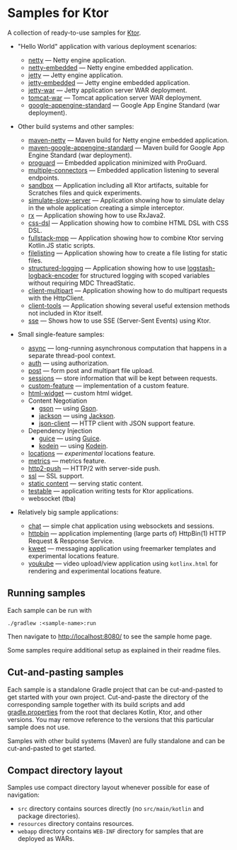 # Samples for Ktor

A collection of ready-to-use samples for [Ktor](http://ktor.io).

* "Hello World" application with various deployment scenarios:
  * [netty](deployment/netty/README.md) &mdash; Netty engine application.
  * [netty-embedded](deployment/netty-embedded/README.md) &mdash; Netty engine embedded application.
  * [jetty](deployment/jetty/README.md) &mdash; Jetty engine application.
  * [jetty-embedded](deployment/jetty-embedded/README.md) &mdash; Jetty engine embedded application.
  * [jetty-war](deployment/jetty-war/README.md) &mdash; Jetty application server WAR deployment.
  * [tomcat-war](deployment/tomcat-war/README.md) &mdash; Tomcat application server WAR deployment.
  * [google-appengine-standard](deployment/google-appengine-standard/README.md) &mdash; Google App Engine Standard (war deployment).

* Other build systems and other samples:
  * [maven-netty](other/maven-netty/README.md) &mdash; Maven build for Netty engine embedded application. 
  * [maven-google-appengine-standard](other/maven-google-appengine-standard/README.md) &mdash; Maven build for Google App Engine Standard (war deployment).
  * [proguard](other/proguard/README.md) &mdash; Embedded application minimized with ProGuard.
  * [multiple-connectors](other/multiple-connectors/README.md) &mdash; Embedded application listening to several endpoints.
  * [sandbox](other/sandbox/README.md) &mdash; Application including all Ktor artifacts, suitable for Scratches files and quick experiments.
  * [simulate-slow-server](other/simulate-slow-server/README.md) &mdash; Application showing how to simulate delay in the whole application creating a simple interceptor.
  * [rx](other/rx/README.md) &mdash; Application showing how to use RxJava2.
  * [css-dsl](other/css-dsl/README.md) &mdash; Application showing how to combine HTML DSL with CSS DSL.
  * [fullstack-mpp](other/fullstack-mpp/README.md) &mdash; Application showing how to combine Ktor serving Kotlin.JS static scripts.
  * [filelisting](other/filelisting/README.md) &mdash; Application showing how to create a file listing for static files. 
  * [structured-logging](other/structured-logging/README.md) &mdash; Application showing how to use [logstash-logback-encoder](https://github.com/logstash/logstash-logback-encoder) for structured logging with scoped variables without requiring MDC ThreadStatic.
  * [client-multipart](other/client-multipart/README.md) &mdash; Application showing how to do multipart requests with the HttpClient.
  * [client-tools](other/client-tools/README.md) &mdash; Application showing several useful extension methods not included in Ktor itself.
  * [sse](other/sse/README.md) &mdash; Shows how to use SSE (Server-Sent Events) using Ktor.
  
* Small single-feature samples:
  * [async](feature/async/README.md) &mdash; long-running asynchronous computation that happens in a separate thread-pool context.
  * [auth](feature/auth/README.md) &mdash; using authorization.
  * [post](feature/post/README.md) &mdash; form post and multipart file upload.
  * [sessions](feature/sessions/README.md) &mdash; store information that will be kept between requests. 
  * [custom-feature](feature/custom-feature/README.md) &mdash; implementation of a custom feature.
  * [html-widget](feature/html-widget/README.md) &mdash; custom html widget.
  * Content Negotiation
    * [gson](feature/gson/README.md) &mdash; using [Gson](https://github.com/google/gson).
    * [jackson](feature/jackson/README.md) &mdash; using [Jackson](https://github.com/FasterXML/jackson).
    * [json-client](feature/json-client/README.md) &mdash; HTTP client with JSON support feature. 
  * Dependency Injection
    * [guice](feature/guice/README.md) &mdash; using [Guice](https://github.com/google/guice).
    * [kodein](other/kodein-di/README.md) &mdash; using [Kodein](http://kodein.org/Kodein-DI/).
  * [locations](feature/locations/README.md) &mdash; _experimental_ locations feature.
  * [metrics](feature/metrics/README.md) &mdash; metrics feature.
  * [http2-push](feature/http2-push/README.md) &mdash; HTTP/2 with server-side push.
  * [ssl](feature/ssl/README.md) &mdash; SSL support.
  * [static content](feature/static-content/README.md) &mdash; serving static content.
  * [testable](feature/testable/README.md) &mdash; application writing tests for Ktor applications.
  * websocket (tba)
 
* Relatively big sample applications:
  * [chat](app/chat/README.md) &mdash; simple chat application using websockets and sessions.
  * [httpbin](app/httpbin/README.md) &mdash; application implementing (large parts of) HttpBin(1) HTTP Request & Response Service.
  * [kweet](app/kweet/README.md) &mdash; messaging application using freemarker templates and experimental locations feature. 
  * [youkube](app/youkube/README.md) &mdash; video upload/view application using `kotlinx.html` for rendering and experimental locations feature.
   
## Running samples

Each sample can be run with 

```
./gradlew :<sample-name>:run
```

Then navigate to [http://localhost:8080/](http://localhost:8080/) to see the sample home page.  
 
Some samples require additional setup as explained in their readme files.
   
## Cut-and-pasting samples

Each sample is a standalone Gradle project that can be cut-and-pasted to get started with your own project. 
Cut-and-paste the directory of the corresponding sample together with 
its build scripts and add [gradle.properties](gradle.properties) from the root
that declares Kotlin, Ktor, and other versions. You may remove reference to the versions that
this particular sample does not use.

Samples with other build systems (Maven) are fully standalone and can be cut-and-pasted to get started.

## Compact directory layout

Samples use compact directory layout whenever possible for ease of navigation:

* `src` directory contains sources directly (no `src/main/kotlin` and package directories).
* `resources` directory contains resources.
* `webapp` directory contains `WEB-INF` directory for samples that are deployed as WARs.